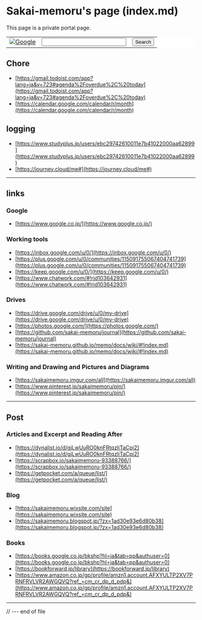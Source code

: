 # Sakai-memoru's page (index.md)
This page is a private portal page.
<!-- Google  -->
<form method=get action="http://www.google.co.jp/search">
<table bgcolor="#FFFFFF"><tr>
  <td><a href="http://www.google.co.jp/"><img src="http://www.google.com/logos/Logo_40wht.gif" border="0" alt="Google" align="absmiddle"></a></td>
  <td><input type=text name=q size=25 maxlength=255 value=""><input type=hidden name=ie value=utf-8><input type=hidden name=oe value=utf-8><input type=hidden name=hl value="ja"></td>
  <td><input type=submit name=btnG value="Search"></td>
</tr></table>
</form>
<!-- Google -->

## Chore
- [https://gmail.todoist.com/app?lang=ja&v=723#agenda%2Foverdue%2C%20today](https://gmail.todoist.com/app?lang=ja&v=723#agenda%2Foverdue%2C%20today)
- [https://calendar.google.com/calendar/r/month](https://calendar.google.com/calendar/r/month)


## logging
- [https://www.studyplus.jp/users/ebc29742610011e7b41022000aa62899](https://www.studyplus.jp/users/ebc29742610011e7b41022000aa62899)
- [https://journey.cloud/me#](https://journey.cloud/me#)
- - -
## links


### Google
- [https://www.google.co.jp/](https://www.google.co.jp/)

### Working tools
- [https://inbox.google.com/u/0/](https://inbox.google.com/u/0/)
- [https://plus.google.com/u/0/communities/115091755067404741739](https://plus.google.com/u/0/communities/115091755067404741739)
- [https://keep.google.com/u/0/](https://keep.google.com/u/0/)
- [https://www.chatwork.com/#!rid103642931](https://www.chatwork.com/#!rid103642931)

### Drives
- [https://drive.google.com/drive/u/0/my-drive](https://drive.google.com/drive/u/0/my-drive)
- [https://photos.google.com/](https://photos.google.com/)
- [https://github.com/sakai-memoru/journal](https://github.com/sakai-memoru/journal)
- [https://sakai-memoru.github.io/memo/docs/wiki/#!index.md](https://sakai-memoru.github.io/memo/docs/wiki/#!index.md)


### Writing and Drawing and Pictures and Diagrams
- [https://sakaimemoru.imgur.com/all](https://sakaimemoru.imgur.com/all)
- [https://www.pinterest.jp/sakaimemoru/pin/](https://www.pinterest.jp/sakaimemoru/pin/)

- - -
## Post

### Articles and Excerpt and Reading After
- [https://dynalist.io/d/gjLwUuRO0knFRtqzliTaCpi2](https://dynalist.io/d/gjLwUuRO0knFRtqzliTaCpi2)
- [https://scrapbox.io/sakaimemoru-93388766/](https://scrapbox.io/sakaimemoru-93388766/)
- [https://getpocket.com/a/queue/list/](https://getpocket.com/a/queue/list/)

### Blog
- [https://sakaimemoru.wixsite.com/site](https://sakaimemoru.wixsite.com/site)
- [https://sakaimemoru.blogspot.jp/?zx=1ad30e93e6d80b38](https://sakaimemoru.blogspot.jp/?zx=1ad30e93e6d80b38)

### Books
- [https://books.google.co.jp/bkshp?hl=ja&tab=pp&authuser=0](https://books.google.co.jp/bkshp?hl=ja&tab=pp&authuser=0)
- [https://bookforward.jp/library](https://bookforward.jp/library)
- [https://www.amazon.co.jp/gp/profile/amzn1.account.AFXYULTP2XV7PRNFRVLVR2AWGQVQ?ref_=cm_cr_dp_d_pdp&](https://www.amazon.co.jp/gp/profile/amzn1.account.AFXYULTP2XV7PRNFRVLVR2AWGQVQ?ref_=cm_cr_dp_d_pdp&)

- - -
// --- end of file
